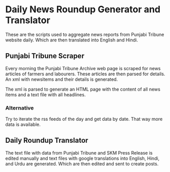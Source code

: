 # Daily News Roundup Generator and Translator
These are the scripts used to aggregate news reports from Punjabi Tribune website daily.
Which are then translated into English and Hindi.

## Punjabi Tribune Scraper
Every morning the Punjabi Tribune Archive web page is scraped for news articles of farmers and labourers. These articles are then parsed for details. An xml with newsitems and their details is generated. 

The xml is parsed to generate an HTML page with the content of all news items and a text file with all headlines.

### Alternative
Try to iterate the rss feeds of the day and get data by date. That way more data is available.

## Daily Roundup Translator
The text file with data from Punjabi Tribune and SKM Press Release is edited manually and text files with google translations into English, Hindi, and Urdu are generated. Which are then edited and sent to create posts.


